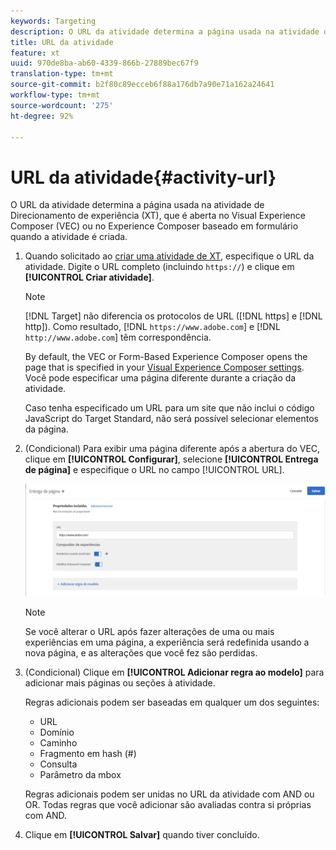 ```yaml
---
keywords: Targeting
description: O URL da atividade determina a página usada na atividade de Direcionamento de experiência, que é aberta no Visual Experience Composer (VEC) ou no Experience Composer baseado em formulário do Adobe Target quando a atividade é criada.
title: URL da atividade
feature: xt
uuid: 970de8ba-ab60-4339-866b-27889bec67f9
translation-type: tm+mt
source-git-commit: b2f80c89ecceb6f88a176db7a90e71a162a24641
workflow-type: tm+mt
source-wordcount: '275'
ht-degree: 92%

---
```



# URL da atividade{#activity-url}

O URL da atividade determina a página usada na atividade de Direcionamento de experiência (XT), que é aberta no Visual Experience Composer (VEC) ou no Experience Composer baseado em formulário quando a atividade é criada.

1. Quando solicitado ao [criar uma atividade de XT](/help/c-activities/t-experience-target/t-xt-create/xt-create.md), especifique o URL da atividade. Digite o URL completo (incluindo `https://`) e clique em **[!UICONTROL Criar atividade]**.

   >[!NOTE]
   >
   >[!DNL Target] não diferencia os protocolos de URL ([!DNL https] e [!DNL http]). Como resultado, [!DNL `https://www.adobe.com`] e [!DNL `http://www.adobe.com`] têm correspondência.
   >
   >By default, the VEC or Form-Based Experience Composer opens the page that is specified in your [Visual Experience Composer settings](/help/administrating-target/visual-experience-composer-set-up.md). Você pode especificar uma página diferente durante a criação da atividade.
   >
   >Caso tenha especificado um URL para um site que não inclui o código JavaScript do Target Standard, não será possível selecionar elementos da página.

1. (Condicional) Para exibir uma página diferente após a abertura do VEC, clique em **[!UICONTROL Configurar]**, selecione **[!UICONTROL Entrega de página]** e especifique o URL no campo [!UICONTROL URL].

   ![Caixa de diálogo Entrega de página](/help/c-activities/t-experience-target/t-xt-create/assets/url-config-new.png)

   >[!NOTE]
   >
   >Se você alterar o URL após fazer alterações de uma ou mais experiências em uma página, a experiência será redefinida usando a nova página, e as alterações que você fez são perdidas.

1. (Condicional) Clique em **[!UICONTROL Adicionar regra ao modelo]** para adicionar mais páginas ou seções à atividade.

   Regras adicionais podem ser baseadas em qualquer um dos seguintes:

   * URL
   * Domínio
   * Caminho
   * Fragmento em hash (#)
   * Consulta
   * Parâmetro da mbox

   Regras adicionais podem ser unidas no URL da atividade com AND ou OR. Todas regras que você adicionar são avaliadas contra si próprias com AND.

1. Clique em **[!UICONTROL Salvar]** quando tiver concluído.